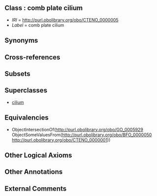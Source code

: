 
## Class : comb plate cilium

 * *IRI* = http://purl.obolibrary.org/obo/CTENO_0000005
 * *Label* = comb plate cilium

## Synonyms


## Cross-references


## Subsets


## Superclasses

 * [cilium](../../GO/29/GO_0005929.md)

## Equivalencies

 * ObjectIntersectionOf(<http://purl.obolibrary.org/obo/GO_0005929> ObjectSomeValuesFrom(<http://purl.obolibrary.org/obo/BFO_0000050> <http://purl.obolibrary.org/obo/CTENO_0000001>))

## Other Logical Axioms


## Other Annotations


## External Comments


